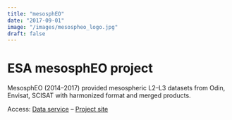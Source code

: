 ```yaml
---
title: "mesosphEO"
date: "2017-09-01"
image: "/images/mesospheo_logo.jpg"
draft: false
---
```


# ESA mesosphEO project

MesosphEO (2014–2017) provided mesospheric L2–L3 datasets from Odin, Envisat, SCISAT with harmonized format and merged products.

Access: [Data service](http://mesospheo.fmi.fi/data_service.html) – [Project site](http://mesospheo.fmi.fi/)
